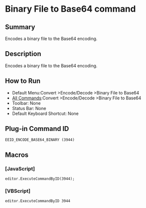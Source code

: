 # Binary File to Base64 command

## Summary

Encodes a binary file to the Base64 encoding.

## Description

Encodes a binary file to the Base64 encoding.

## How to Run

- Default Menu:Convert \>Encode/Decode \>Binary File to Base64
- [All Commands](../tools/all_commands):Convert \>Encode/Decode \>Binary File to Base64
- Toolbar:
None
- Status Bar: None
- Default Keyboard Shortcut: None

## Plug-in Command ID

```
EEID_ENCODE_BASE64_BINARY (3944)```

## Macros

### \[JavaScript\]

```
editor.ExecuteCommandByID(3944);
```

### \[VBScript\]

```
editor.ExecuteCommandByID 3944
```
